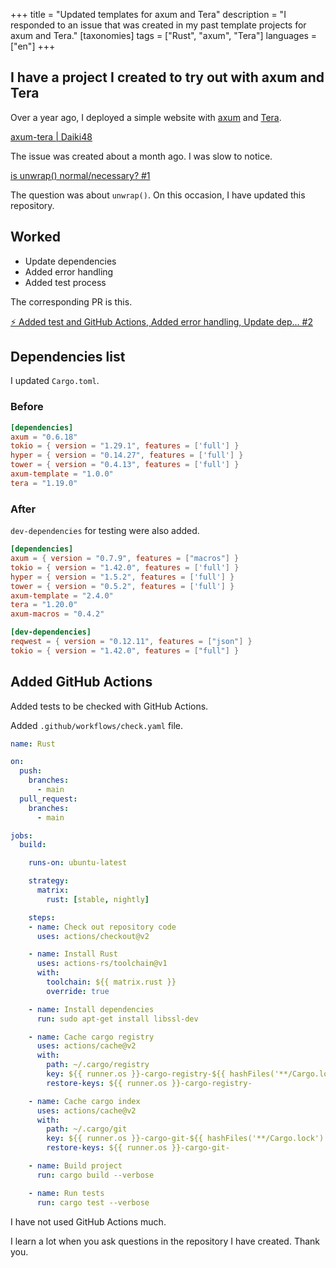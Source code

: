 +++
title = "Updated templates for axum and Tera"
description = "I responded to an issue that was created in my past template projects for axum and Tera."
[taxonomies]
tags = ["Rust", "axum", "Tera"]
languages = ["en"]
+++

## I have a project I created to try out with axum and Tera

Over a year ago, I deployed a simple website with [axum](https://docs.rs/axum/0.6.18/axum/) and [Tera](https://docs.rs/tera/1.19.0/tera/index.html).

[axum-tera | Daiki48](https://github.com/Daiki48/axum-tera)

The issue was created about a month ago. I was slow to notice.

[is unwrap() normal/necessary? #1](https://github.com/Daiki48/axum-tera/issues/1)

The question was about `unwrap()`.
On this occasion, I have updated this repository.

## Worked

- Update dependencies
- Added error handling
- Added test process

The corresponding PR is this.

[⚡ Added test and GitHub Actions, Added error handling, Update dep… #2](https://github.com/Daiki48/axum-tera/pull/2)

## Dependencies list

I updated `Cargo.toml`.

### Before

```toml
[dependencies]
axum = "0.6.18"
tokio = { version = "1.29.1", features = ['full'] }
hyper = { version = "0.14.27", features = ['full'] }
tower = { version = "0.4.13", features = ['full'] }
axum-template = "1.0.0"
tera = "1.19.0"
```

### After

`dev-dependencies` for testing were also added.

```toml
[dependencies]
axum = { version = "0.7.9", features = ["macros"] }
tokio = { version = "1.42.0", features = ['full'] }
hyper = { version = "1.5.2", features = ['full'] }
tower = { version = "0.5.2", features = ['full'] }
axum-template = "2.4.0"
tera = "1.20.0"
axum-macros = "0.4.2"

[dev-dependencies]
reqwest = { version = "0.12.11", features = ["json"] }
tokio = { version = "1.42.0", features = ["full"] }
```

## Added GitHub Actions

Added tests to be checked with GitHub Actions.

Added `.github/workflows/check.yaml` file.

```yaml
name: Rust

on:
  push:
    branches:
      - main
  pull_request:
    branches:
      - main

jobs:
  build:

    runs-on: ubuntu-latest

    strategy:
      matrix:
        rust: [stable, nightly]

    steps:
    - name: Check out repository code
      uses: actions/checkout@v2

    - name: Install Rust
      uses: actions-rs/toolchain@v1
      with:
        toolchain: ${{ matrix.rust }}
        override: true

    - name: Install dependencies
      run: sudo apt-get install libssl-dev

    - name: Cache cargo registry
      uses: actions/cache@v2
      with:
        path: ~/.cargo/registry
        key: ${{ runner.os }}-cargo-registry-${{ hashFiles('**/Cargo.lock') }}
        restore-keys: ${{ runner.os }}-cargo-registry-

    - name: Cache cargo index
      uses: actions/cache@v2
      with:
        path: ~/.cargo/git
        key: ${{ runner.os }}-cargo-git-${{ hashFiles('**/Cargo.lock') }}
        restore-keys: ${{ runner.os }}-cargo-git-

    - name: Build project
      run: cargo build --verbose

    - name: Run tests
      run: cargo test --verbose
```

I have not used GitHub Actions much.

I learn a lot when you ask questions in the repository I have created. Thank you.
